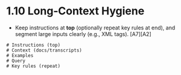 # 1.10 Long‑Context Hygiene

- Keep instructions at **top** (optionally repeat key rules at end), and segment large inputs clearly (e.g., XML tags). [A7][A2]

```plain text
# Instructions (top)
# Context (docs/transcripts)
# Examples
# Query
# Key rules (repeat)
```